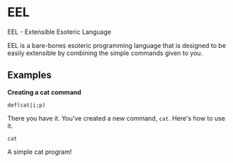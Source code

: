 # EEL
EEL - Extensible Esoteric Language

EEL is a bare-bones esoteric programming language that is designed to be easily extensible by combining the simple commands given to you.

Examples
--------

**Creating a cat command**

`def(cat|i;p)`

There you have it. You've created a new command, `cat`. Here's how to use it.

`cat`

A simple cat program!
